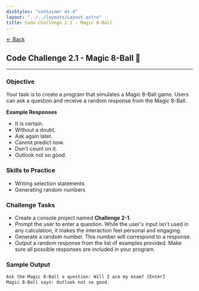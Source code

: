 ```yaml
---
divStyles: "container mt-4"
layout: "../../layouts/Layout.astro"
title: Code Challenge 2.1 - Magic 8-Ball
---
```


[← Back](/code-challenges/)

## Code Challenge 2.1 - Magic 8-Ball 🎱

---

### Objective

Your task is to create a program that simulates a Magic 8-Ball game. Users can ask a question and receive a random response from the Magic 8-Ball.

**Example Responses**

- It is certain.
- Without a doubt.
- Ask again later.
- Cannot predict now.
- Don't count on it.
- Outlook not so good.

### Skills to Practice

- Writing selection statements
- Generating random numbers

### Challenge Tasks

- Create a console project named **Challenge 2-1**.
- Prompt the user to enter a question. While the user's input isn't used in any calculation, it makes the interaction feel personal and engaging.
- Generate a random number. This number will correspond to a response. 
- Output a random response from the list of examples provided. Make sure all possible responses are included in your program.

### Sample Output

```txt
Ask the Magic 8-Ball a question: Will I ace my exam? [Enter]
Magic 8-Ball says: Outlook not so good.
```
